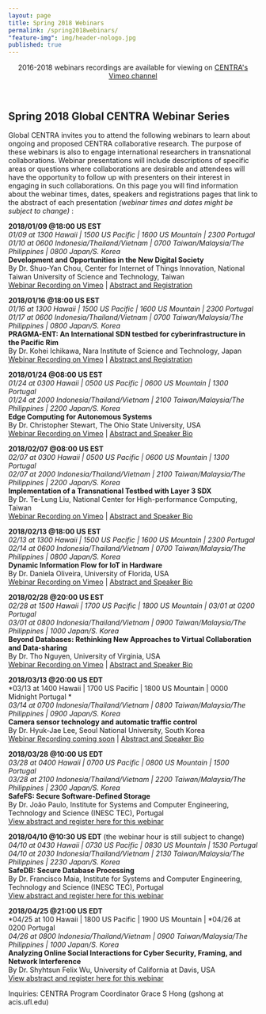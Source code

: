 ```yaml
---
layout: page
title: Spring 2018 Webinars
permalink: /spring2018webinars/
"feature-img": img/header-nologo.jpg
published: true
---
```

  
<p align="center">
2016-2018 webinars recordings are available for viewing on <a href="https://goo.gl/nUjf6F" target="_blank">CENTRA's Vimeo channel</a> 
</p>
<br>   
   
## Spring 2018 Global CENTRA Webinar Series

Global CENTRA invites you to attend the following webinars to learn about ongoing and proposed CENTRA collaborative research. The purpose of these webinars is also to engage international researchers in transnational collaborations. Webinar presentations will include descriptions of specific areas or questions where collaborations are desirable and attendees will have the opportunity to follow up with presenters on their interest in engaging in such collaborations. On this page you will find information about the webinar times, dates, speakers and registrations pages that link to the abstract of each presentation *(webinar times and dates might be subject to change)* :


**2018/01/09 @18:00 US EST**  
*01/09 at 1300 Hawaii | 1500 US Pacific | 1600 US Mountain | 2300 Portugal*  
*01/10 at 0600 Indonesia/Thailand/Vietnam | 0700 Taiwan/Malaysia/The Philippines | 0800 Japan/S. Korea*  
**Development and Opportunities in the New Digital Society**  
By Dr. Shuo-Yan Chou, Center for Internet of Things Innovation, National Taiwan University of Science and Technology, Taiwan  
[Webinar Recording on Vimeo](https://goo.gl/S29GAW)  |  [Abstract and Registration](https://goo.gl/A1SHp8)    
   
**2018/01/16 @18:00 US EST**  
*01/16 at 1300 Hawaii | 1500 US Pacific | 1600 US Mountain | 2300 Portugal*  
*01/17 at 0600 Indonesia/Thailand/Vietnam | 0700 Taiwan/Malaysia/The Philippines | 0800 Japan/S. Korea*  
**PRAGMA-ENT: An International SDN testbed for cyberinfrastructure in the Pacific Rim**  
By Dr. Kohei Ichikawa, Nara Institute of Science and Technology, Japan  
[Webinar Recording on Vimeo](https://goo.gl/7EhEzX)  |  [Abstract and Registration](https://goo.gl/F5tXre)   
    
**2018/01/24 @08:00 US EST**  
*01/24 at 0300 Hawaii | 0500 US Pacific | 0600 US Mountain | 1300 Portugal*  
*01/24 at 2000 Indonesia/Thailand/Vietnam | 2100 Taiwan/Malaysia/The Philippines | 2200 Japan/S. Korea*  
**Edge Computing for Autonomous Systems**  
By Dr. Christopher Stewart, The Ohio State University, USA  
[Webinar Recording on Vimeo](https://vimeo.com/globalcentra/edgecomputing)  |  [Abstract and Speaker Bio](https://goo.gl/7UXfMF)  
  
**2018/02/07 @08:00 US EST**  
*02/07 at 0300 Hawaii | 0500 US Pacific | 0600 US Mountain | 1300 Portugal*  
*02/07 at 2000 Indonesia/Thailand/Vietnam | 2100 Taiwan/Malaysia/The Philippines | 2200 Japan/S. Korea*  
**Implementation of a Transnational Testbed with Layer 3 SDX**  
By Dr. Te-Lung Liu, National Center for High-performance Computing, Taiwan  
[Webinar Recording on Vimeo](https://vimeo.com/255599894)  |  [Abstract and Speaker Bio](https://goo.gl/hrksLr)  
  
**2018/02/13 @18:00 US EST**  
*02/13 at 1300 Hawaii | 1500 US Pacific | 1600 US Mountain | 2300 Portugal*  
*02/14 at 0600 Indonesia/Thailand/Vietnam | 0700 Taiwan/Malaysia/The Philippines | 0800 Japan/S. Korea*  
**Dynamic Information Flow for IoT in Hardware**   
By Dr. Daniela Oliveira, University of Florida, USA  
[Webinar Recording on Vimeo](https://vimeo.com/255664003)  | [Abstract and Speaker Bio](https://goo.gl/nvi61N)  
  
**2018/02/28 <span class="underline">@20:00</span> US EST**  
*02/28 at 1500 Hawaii | 1700 US Pacific | 1800 US Mountain | 03/01 at 0200 Portugal*  
*03/01 at 0800 Indonesia/Thailand/Vietnam | 0900 Taiwan/Malaysia/The Philippines | 1000 Japan/S. Korea*  
**Beyond Databases: Rethinking New Approaches to Virtual Collaboration and Data-sharing**  
By Dr. Tho Nguyen, University of Virginia, USA  
[Webinar Recording on Vimeo](https://vimeo.com/258136880)  | [Abstract and Speaker Bio](https://goo.gl/UUD1gn)  
  
**2018/03/13 <span class="underline">@20:00</span> US EDT**  
*03/13 at 1400 Hawaii | 1700 US Pacific | 1800 US Mountain | 0000 Midnight Portugal *  
*03/14 at 0700 Indonesia/Thailand/Vietnam | 0800 Taiwan/Malaysia/The Philippines | 0900 Japan/S. Korea*  
**Camera sensor technology and automatic traffic control**  
By Dr. Hyuk-Jae Lee, Seoul National University, South Korea  
[Webinar Recording coming soon](https://goo.gl/nUjf6F)  | [Abstract and Speaker Bio](https://goo.gl/MuADia)  
  
**2018/03/28 <span class="underline">@10:00</span> US EDT**     
*03/28 at 0400 Hawaii | 0700 US Pacific | 0800 US Mountain | 1500 Portugal*  
*03/28 at 2100 Indonesia/Thailand/Vietnam | 2200 Taiwan/Malaysia/The Philippines | 2300 Japan/S. Korea*  
**SafeFS: Secure Software-Defined Storage**  
By Dr. João Paulo, Institute for Systems and Computer Engineering, Technology and Science (INESC TEC), Portugal  
[View abstract and register here for this webinar](https://goo.gl/zWR9g7)  
  
**2018/04/10 <span class="underline">@10:30</span> US EDT** (the webinar hour is still subject to change)     
*04/10 at 0430 Hawaii | 0730 US Pacific | 0830 US Mountain | 1530 Portugal*  
*04/10 at 2030 Indonesia/Thailand/Vietnam | 2130 Taiwan/Malaysia/The Philippines | 2230 Japan/S. Korea*  
**SafeDB: Secure Database Processing**  
By Dr. Francisco Maia, Institute for Systems and Computer Engineering, Technology and Science (INESC TEC), Portugal  
[View abstract and register here for this webinar](https://goo.gl/kM68SF)  
  
**2018/04/25 <span class="underline">@21:00</span> US EDT**    
*04/25 at 100 Hawaii | 1800 US Pacific | 1900 US Mountain | *04/26 at 0200 Portugal  
*04/26 at 0800 Indonesia/Thailand/Vietnam | 0900 Taiwan/Malaysia/The Philippines | 1000 Japan/S. Korea*  
**Analyzing Online Social Interactions for Cyber Security, Framing, and Network Interference**  
By Dr. Shyhtsun Felix Wu, University of California at Davis, USA  
[View abstract and register here for this webinar](https://goo.gl/5D5XuX)  
  
  
Inquiries: CENTRA Program Coordinator Grace S Hong (gshong at acis.ufl.edu)  
